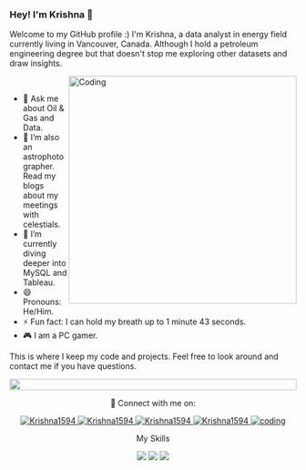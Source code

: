 ### Hey! I'm Krishna 👋

Welcome to my GitHub profile :)
I'm Krishna, a data analyst in energy field currently living in Vancouver, Canada. Although I hold a petroleum engineering degree but that doesn't stop me exploring other datasets and draw insights.

<img align="right" alt="Coding" width="400" src="https://i.postimg.cc/Y2TjVSM0/analyst.png
"/>
<br>

- 💬 Ask me about Oil & Gas and Data.
- 🔭 I’m also an astrophotographer. Read my blogs about my meetings with celestials.
- 🌱 I’m currently diving deeper into MySQL and Tableau.
- 😄 Pronouns: He/Him.
- ⚡ Fun fact: I can hold my breath up to 1 minute 43 seconds.
- 🎮 I am a PC gamer.

This is where I keep my code and projects. Feel free to look around and contact me if you have questions.
 
<img src="https://i.imgur.com/dBaSKWF.gif" height="20" width="100%">
 
<p align="center"> 🤝 Connect with me on:
<p align="center">
 <a href="https://krishna1594.github.io" target="blank">
  <img src="https://i.postimg.cc/tTSpYqKY/world-wide-web-6471842.png" alt="Krishna1594" />
 </a>
 </a>
 <a href="https://linkedin.com/in/krishna-nischal-bharatula" target="_blank">
  <img src="https://i.postimg.cc/YCbncvYG/linked-In-icon.png" alt="Krishna1594"/>
 </a>
 </a>
 <a href="https://medium.com/@krishnanischal" target="_blank">
  <img src="https://i.postimg.cc/9M6VG8fh/medium-logo-icon-189268.png" alt="Krishna1594"/>
 </a>
 <a href="https://public.tableau.com/app/profile/krishna.n.bharatula/vizzes" target="_blank">
  <img src="https://i.postimg.cc/sXQGjN8d/Tableau-Icon.png" alt="Krishna1594"/>
 </a>
  </a>
 <a href="https://steamcommunity.com/profiles/76561198837024807/" target="_blank">
  <img src="https://i.postimg.cc/y6RnnQNb/gaming.png" alt="coding"/>
 </a>
 


<p align="center"> My Skills
 
<p align="center">
<img src="https://skillicons.dev/icons?i=r,matlab,mysql" />
<img  src="https://i.postimg.cc/d1YDFV8d/excel.png" />
<img  src="https://i.postimg.cc/hGqKz3fR/tableau.png" />
 </a>






